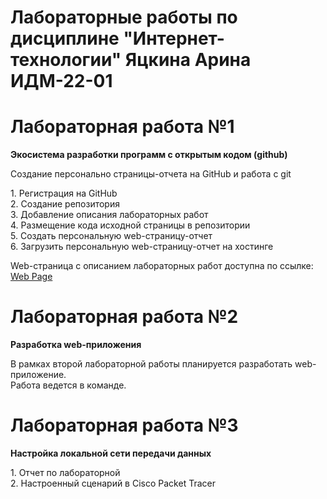 # Лабораторные работы по дисциплине "Интернет-технологии" Яцкина Арина ИДМ-22-01

<h1>Лабораторная работа №1</h1>
<b><p>Экосистема разработки программ с открытым кодом (github)</b></p>
<p>Создание персонально страницы-отчета на GitHub и работа с git</p>
1. Регистрация на GitHub<br>
2. Создание репозитория<br>
3. Добавление описания лабораторных работ<br>
4. Размещение кода исходной страницы в репозитории<br>
5. Создать персональную web-страницу-отчет<br>
6. Загрузить персональную web-страницу-отчет на хостинге<br>

Web-страница с описанием лабораторных работ доступна по ссылке: <a href="https://y-arina.github.io/">Web Page</a>

<h1>Лабораторная работа №2</h1>
<b><p>Разработка web-приложения</b></p>
В рамках второй лабораторной работы планируется разработать web-приложение.<br>
Работа ведется в команде.<br>

<h1>Лабораторная работа №3</h1>
<b><p>Настройка локальной сети передачи данных</b></p>
1. Отчет по лабораторной<br>
2. Настроенный сценарий в Cisco Packet Tracer<br>
